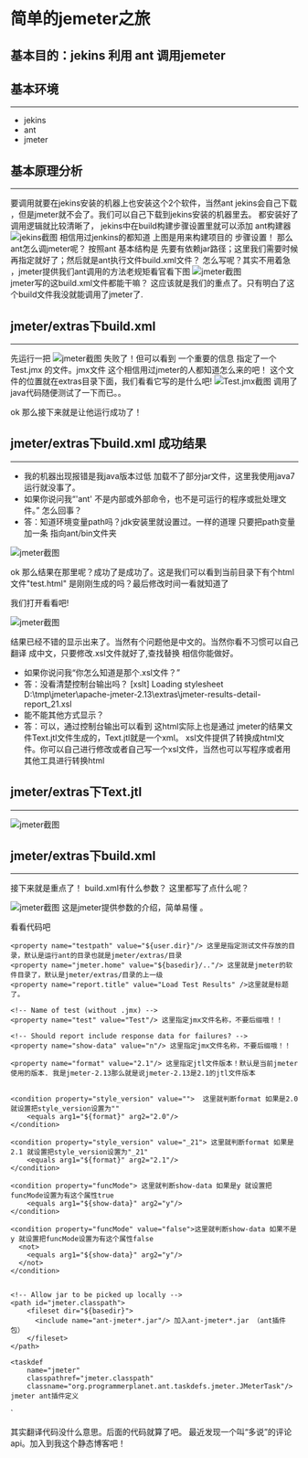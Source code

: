 # 简单的jemeter之旅 #


## 基本目的：jekins 利用 ant 调用jemeter ##

## 基本环境 ##
--------------------
* jekins
* ant
* jmeter


## 基本原理分析 ##
--------------------
要调用就要在jekins安装的机器上也安装这个2个软件，当然ant jekins会自己下载 ，但是jmeter就不会了。我们可以自己下载到jekins安装的机器里去。
都安装好了调用逻辑就比较清晰了， jekins中在build构建步骤设置里就可以添加 ant构建器
![jekins截图](images/image.png "jekins里ant 调用截图")
相信用过jenkins的都知道 上图是用来构建项目的 步骤设置！
那么 ant怎么调jmeter呢？ 按照ant 基本结构是 先要有依赖jar路径；这里我们需要时候再指定就好了；然后就是ant执行文件build.xml文件？
怎么写呢？其实不用着急 ，jmeter提供我们ant调用的方法老规矩看官看下图
![jmeter截图](images/45.png "jmeter示例截图")                
jmeter写的这build.xml文件都能干嘛？ 这应该就是我们的重点了。只有明白了这个build文件我没就能调用了jmeter了.

## jmeter/extras下build.xml ##
--------------------

先运行一把
![jmeter截图](images/49.png "jmeter示例截图")
失败了！但可以看到 一个重要的信息  指定了一个 Test.jmx 的文件。jmx文件 这个相信用过jmeter的人都知道怎么来的吧！
这个文件的位置就在extras目录下面，我们看看它写的是什么吧!
![Test.jmx截图](images/201.png "Test.jmx示例截图")
调用了java代码随便测试了一下而已。。

ok 那么接下来就是让他运行成功了！


## jmeter/extras下build.xml 成功结果 ##
---------------------
* 我的机器出现报错是我java版本过低 加载不了部分jar文件，这里我使用java7运行就没事了。
* 如果你说问我“'ant' 不是内部或外部命令，也不是可运行的程序或批处理文件。” 怎么回事？
* 答：知道环境变量path吗？jdk安装里就设置过。一样的道理 只要把path变量加一条 指向ant/bin文件夹

![jmeter截图](images/244.png "jmeter示例截图")


ok 那么结果在那里呢？成功了是成功了。这是我们可以看到当前目录下有个html文件"test.html" 是刚刚生成的吗？最后修改时间一看就知道了

我们打开看看吧!

![jmeter截图](images/305.png "jmeter示例截图")

结果已经不错的显示出来了。当然有个问题他是中文的。当然你看不习惯可以自己翻译 成中文，只要修改.xsl文件就好了,查找替换 相信你能做好。

* 如果你说问我“你怎么知道是那个.xsl文件？”
* 答：没看清楚控制台输出吗？ \[xslt\] Loading stylesheet D:\tmp\jmeter\apache-jmeter-2.13\extras\jmeter-results-detail-report_21.xsl
* 能不能其他方式显示？
* 答：可以，通过控制台输出可以看到 这html实际上也是通过 jmeter的结果文件Text.jtl文件生成的，Text.jtl就是一个xml。 xsl文件提供了转换成html文件。你可以自己进行修改或者自己写一个xsl文件，当然也可以写程序或者用其他工具进行转换html

## jmeter/extras下Text.jtl  ##
---------------------
![jmeter截图](images/704.png "jmeter示例截图")

## jmeter/extras下build.xml  ##
---------------------
接下来就是重点了！ build.xml有什么参数？ 这里都写了点什么呢？

![jmeter截图](images/833.png "jmeter示例截图")
这是jmeter提供参数的介绍，简单易懂 。

看看代码吧

	<property name="testpath" value="${user.dir}"/> 这里是指定测试文件存放的目录，默认是运行ant的目录也就是jmeter/extras/目录
    <property name="jmeter.home" value="${basedir}/.."/> 这里就是jmeter的软件目录了，默认是jmeter/extras/目录的上一级
    <property name="report.title" value="Load Test Results" />这里就是标题了。
    
    <!-- Name of test (without .jmx) -->
    <property name="test" value="Test"/> 这里指定jmx文件名称，不要后缀哦！！
    
    <!-- Should report include response data for failures? -->
    <property name="show-data" value="n"/> 这里指定jmx文件名称，不要后缀哦！！

    <property name="format" value="2.1"/> 这里指定jtl文件版本！默认是当前jmeter使用的版本. 我是jmeter-2.13那么就是说jmeter-2.13是2.1的jtl文件版本
    
    
    <condition property="style_version" value="">  这里就判断format 如果是2.0 就设置把style_version设置为""
        <equals arg1="${format}" arg2="2.0"/>
    </condition>

    <condition property="style_version" value="_21"> 这里就判断format 如果是2.1 就设置把style_version设置为"_21"
        <equals arg1="${format}" arg2="2.1"/>
    </condition>

    <condition property="funcMode"> 这里就判断show-data 如果是y 就设置把funcMode设置为有这个属性true
        <equals arg1="${show-data}" arg2="y"/>
    </condition>
    
    <condition property="funcMode" value="false">这里就判断show-data 如果不是y 就设置把funcMode设置为有这个属性false
      <not>
        <equals arg1="${show-data}" arg2="y"/>
      </not>
    </condition>
    
    
    <!-- Allow jar to be picked up locally -->
    <path id="jmeter.classpath">
        <fileset dir="${basedir}">
          <include name="ant-jmeter*.jar"/> 加入ant-jmeter*.jar （ant插件包）
        </fileset>
    </path>

    <taskdef
        name="jmeter"
        classpathref="jmeter.classpath"
        classname="org.programmerplanet.ant.taskdefs.jmeter.JMeterTask"/> jmeter ant插件定义 
`    

其实翻译代码没什么意思。后面的代码就算了吧。
最近发现一个叫“多说”的评论api。加入到我这个静态博客吧！







